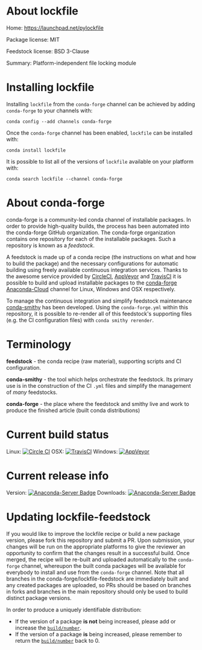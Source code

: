 About lockfile
==============

Home: https://launchpad.net/pylockfile

Package license: MIT

Feedstock license: BSD 3-Clause

Summary: Platform-independent file locking module



Installing lockfile
===================

Installing `lockfile` from the `conda-forge` channel can be achieved by adding `conda-forge` to your channels with:

```
conda config --add channels conda-forge
```

Once the `conda-forge` channel has been enabled, `lockfile` can be installed with:

```
conda install lockfile
```

It is possible to list all of the versions of `lockfile` available on your platform with:

```
conda search lockfile --channel conda-forge
```


About conda-forge
=================

conda-forge is a community-led conda channel of installable packages.
In order to provide high-quality builds, the process has been automated into the
conda-forge GitHub organization. The conda-forge organization contains one repository
for each of the installable packages. Such a repository is known as a *feedstock*.

A feedstock is made up of a conda recipe (the instructions on what and how to build
the package) and the necessary configurations for automatic building using freely
available continuous integration services. Thanks to the awesome service provided by
[CircleCI](https://circleci.com/), [AppVeyor](http://www.appveyor.com/)
and [TravisCI](https://travis-ci.org/) it is possible to build and upload installable
packages to the [conda-forge](https://anaconda.org/conda-forge)
[Anaconda-Cloud](http://docs.anaconda.org/) channel for Linux, Windows and OSX respectively.

To manage the continuous integration and simplify feedstock maintenance
[conda-smithy](http://github.com/conda-forge/conda-smithy) has been developed.
Using the ``conda-forge.yml`` within this repository, it is possible to re-render all of
this feedstock's supporting files (e.g. the CI configuration files) with ``conda smithy rerender``.


Terminology
===========

**feedstock** - the conda recipe (raw material), supporting scripts and CI configuration.

**conda-smithy** - the tool which helps orchestrate the feedstock.
                   Its primary use is in the construction of the CI ``.yml`` files
                   and simplify the management of *many* feedstocks.

**conda-forge** - the place where the feedstock and smithy live and work to
                  produce the finished article (built conda distributions)

Current build status
====================

Linux: [![Circle CI](https://circleci.com/gh/conda-forge/lockfile-feedstock.svg?style=shield)](https://circleci.com/gh/conda-forge/lockfile-feedstock)
OSX: [![TravisCI](https://travis-ci.org/conda-forge/lockfile-feedstock.svg?branch=master)](https://travis-ci.org/conda-forge/lockfile-feedstock)
Windows: [![AppVeyor](https://ci.appveyor.com/api/projects/status/github/conda-forge/lockfile-feedstock?svg=True)](https://ci.appveyor.com/project/conda-forge/lockfile-feedstock/branch/master)

Current release info
====================
Version: [![Anaconda-Server Badge](https://anaconda.org/conda-forge/lockfile/badges/version.svg)](https://anaconda.org/conda-forge/lockfile)
Downloads: [![Anaconda-Server Badge](https://anaconda.org/conda-forge/lockfile/badges/downloads.svg)](https://anaconda.org/conda-forge/lockfile)


Updating lockfile-feedstock
===========================

If you would like to improve the lockfile recipe or build a new
package version, please fork this repository and submit a PR. Upon submission,
your changes will be run on the appropriate platforms to give the reviewer an
opportunity to confirm that the changes result in a successful build. Once
merged, the recipe will be re-built and uploaded automatically to the
`conda-forge` channel, whereupon the built conda packages will be available for
everybody to install and use from the `conda-forge` channel.
Note that all branches in the conda-forge/lockfile-feedstock are
immediately built and any created packages are uploaded, so PRs should be based
on branches in forks and branches in the main repository should only be used to
build distinct package versions.

In order to produce a uniquely identifiable distribution:
 * If the version of a package **is not** being increased, please add or increase
   the [``build/number``](http://conda.pydata.org/docs/building/meta-yaml.html#build-number-and-string).
 * If the version of a package **is** being increased, please remember to return
   the [``build/number``](http://conda.pydata.org/docs/building/meta-yaml.html#build-number-and-string)
   back to 0.

